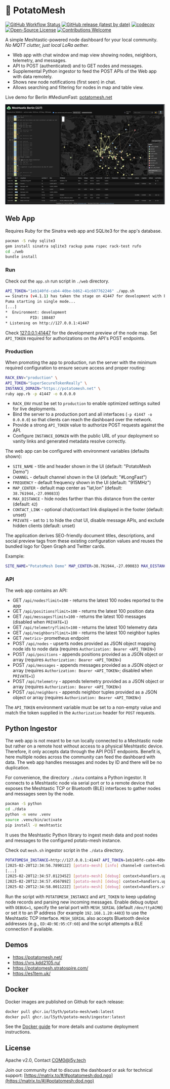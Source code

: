 # 🥔 PotatoMesh

[![GitHub Workflow Status](https://img.shields.io/github/actions/workflow/status/l5yth/potato-mesh/ruby.yml?branch=main)](https://github.com/l5yth/potato-mesh/actions)
[![GitHub release (latest by date)](https://img.shields.io/github/v/release/l5yth/potato-mesh)](https://github.com/l5yth/potato-mesh/releases)
[![codecov](https://codecov.io/gh/l5yth/potato-mesh/branch/main/graph/badge.svg?token=FS7252JVZT)](https://codecov.io/gh/l5yth/potato-mesh)
[![Open-Source License](https://img.shields.io/github/license/l5yth/potato-mesh)](LICENSE)
[![Contributions Welcome](https://img.shields.io/badge/contributions-welcome-brightgreen.svg?style=flat)](https://github.com/l5yth/potato-mesh/issues)

A simple Meshtastic-powered node dashboard for your local community. _No MQTT clutter, just local LoRa aether._

* Web app with chat window and map view showing nodes, neighbors, telemetry, and messages.
* API to POST (authenticated) and to GET nodes and messages.
* Supplemental Python ingestor to feed the POST APIs of the Web app with data remotely.
* Shows new node notifications (first seen) in chat.
* Allows searching and filtering for nodes in map and table view.

Live demo for Berlin #MediumFast: [potatomesh.net](https://potatomesh.net)

![screenshot of the fourth version](./scrot-0.4.png)

## Web App

Requires Ruby for the Sinatra web app and SQLite3 for the app's database.

```bash
pacman -S ruby sqlite3
gem install sinatra sqlite3 rackup puma rspec rack-test rufo
cd ./web
bundle install
```

### Run

Check out the `app.sh` run script in `./web` directory.

```bash
API_TOKEN="1eb140fd-cab4-40be-b862-41c607762246" ./app.sh
== Sinatra (v4.1.1) has taken the stage on 41447 for development with backup from Puma
Puma starting in single mode...
[...]
*  Environment: development
*          PID: 188487
* Listening on http://127.0.0.1:41447
```

Check [127.0.0.1:41447](http://127.0.0.1:41447/) for the development preview
of the node map. Set `API_TOKEN` required for authorizations on the API's POST endpoints.

### Production

When promoting the app to production, run the server with the minimum required
configuration to ensure secure access and proper routing:

```bash
RACK_ENV="production" \
API_TOKEN="SuperSecureTokenReally" \
INSTANCE_DOMAIN="https://potatomesh.net" \
ruby app.rb -p 41447 -o 0.0.0.0
```

* `RACK_ENV` must be set to `production` to enable optimized settings suited for
  live deployments.
* Bind the server to a production port and all interfaces (`-p 41447 -o 0.0.0.0`)
  so that clients can reach the dashboard over the network.
* Provide a strong `API_TOKEN` value to authorize POST requests against the API.
* Configure `INSTANCE_DOMAIN` with the public URL of your deployment so vanity
  links and generated metadata resolve correctly.

The web app can be configured with environment variables (defaults shown):

* `SITE_NAME` - title and header shown in the UI (default: "PotatoMesh Demo")
* `CHANNEL` - default channel shown in the UI (default: "#LongFast")
* `FREQUENCY` - default frequency shown in the UI (default: "915MHz")
* `MAP_CENTER` - default map center as "lat,lon" (default: `38.761944,-27.090833`)
* `MAX_DISTANCE` - hide nodes farther than this distance from the center (default: `42`)
* `CONTACT_LINK` - optional chat/contact link displayed in the footer (default: unset)
* `PRIVATE` - set to `1` to hide the chat UI, disable message APIs, and exclude hidden clients (default: unset)

The application derives SEO-friendly document titles, descriptions, and social
preview tags from these existing configuration values and reuses the bundled
logo for Open Graph and Twitter cards.

Example:

```bash
SITE_NAME="PotatoMesh Demo" MAP_CENTER=38.761944,-27.090833 MAX_DISTANCE=42 CONTACT_LINK="https://chat.example.org" ./app.sh
```

### API

The web app contains an API:

* GET `/api/nodes?limit=100` - returns the latest 100 nodes reported to the app
* GET `/api/positions?limit=100` - returns the latest 100 position data
* GET `/api/messages?limit=100` - returns the latest 100 messages (disabled when `PRIVATE=1`)
* GET `/api/telemetry?limit=100` - returns the latest 100 telemetry data
* GET `/api/neighbors?limit=100` - returns the latest 100 neighbor tuples
* GET `/metrics`- prometheus endpoint
* POST `/api/nodes` - upserts nodes provided as JSON object mapping node ids to node data (requires `Authorization: Bearer <API_TOKEN>`)
* POST `/api/positions` - appends positions provided as a JSON object or array (requires `Authorization: Bearer <API_TOKEN>`)
* POST `/api/messages` - appends messages provided as a JSON object or array (requires `Authorization: Bearer <API_TOKEN>`; disabled when `PRIVATE=1`)
* POST `/api/telemetry` - appends telemetry provided as a JSON object or array (requires `Authorization: Bearer <API_TOKEN>`)
* POST `/api/neighbors` - appends neighbor tuples provided as a JSON object or array (requires `Authorization: Bearer <API_TOKEN>`)

The `API_TOKEN` environment variable must be set to a non-empty value and match the token supplied in the `Authorization` header for `POST` requests.

## Python Ingestor

The web app is not meant to be run locally connected to a Meshtastic node but rather
on a remote host without access to a physical Meshtastic device. Therefore, it only
accepts data through the API POST endpoints. Benefit is, here multiple nodes across the
community can feed the dashboard with data. The web app handles messages and nodes
by ID and there will be no duplication.

For convenience, the directory `./data` contains a Python ingestor. It connects to a
Meshtastic node via serial port or to a remote device that exposes the Meshtastic TCP
or Bluetooth (BLE) interfaces to gather nodes and messages seen by the node.

```bash
pacman -S python
cd ./data
python -m venv .venv
source .venv/bin/activate
pip install -U meshtastic
```

It uses the Meshtastic Python library to ingest mesh data and post nodes and messages
to the configured potato-mesh instance.

Check out `mesh.sh` ingestor script in the `./data` directory.

```bash
POTATOMESH_INSTANCE=http://127.0.0.1:41447 API_TOKEN=1eb140fd-cab4-40be-b862-41c607762246 MESH_SERIAL=/dev/ttyACM0 DEBUG=1 ./mesh.sh
[2025-02-20T12:34:56.789012Z] [potato-mesh] [info] channel=0 context=daemon.main port='41447' target='http://127.0.0.1' Mesh daemon starting
[...]
[2025-02-20T12:34:57.012345Z] [potato-mesh] [debug] context=handlers.upsert_node node_id=!849b7154 short_name='7154' long_name='7154' Queued node upsert payload
[2025-02-20T12:34:57.456789Z] [potato-mesh] [debug] context=handlers.upsert_node node_id=!ba653ae8 short_name='3ae8' long_name='3ae8' Queued node upsert payload
[2025-02-20T12:34:58.001122Z] [potato-mesh] [debug] context=handlers.store_packet_dict channel=0 from_id='!9ee71c38' payload='Guten Morgen!' to_id='^all' Queued message payload
```

Run the script with `POTATOMESH_INSTANCE` and `API_TOKEN` to keep updating
node records and parsing new incoming messages. Enable debug output with `DEBUG=1`,
specify the serial port with `MESH_SERIAL` (default `/dev/ttyACM0`) or set it to an IP
address (for example `192.168.1.20:4403`) to use the Meshtastic TCP interface.
`MESH_SERIAL` also accepts Bluetooth device addresses (e.g., `ED:4D:9E:95:CF:60`)
and the script attempts a BLE connection if available.

## Demos

* <https://potatomesh.net/>
* <https://vrs.kdd2105.ru/>
* <https://potatomesh.stratospire.com/>
* <https://es1tem.uk/>

## Docker

Docker images are published on Github for each release:

```bash
docker pull ghcr.io/l5yth/potato-mesh/web:latest
docker pull ghcr.io/l5yth/potato-mesh/ingestor:latest
```

See the [Docker guide](DOCKER.md) for more details and custome deployment instructions.

## License

Apache v2.0, Contact <COM0@l5y.tech>

Join our community chat to discuss the dashboard or ask for technical support:
[https://matrix.to/#/#potatomesh:dod.ngo](https://matrix.to/#/#potatomesh:dod.ngo)
